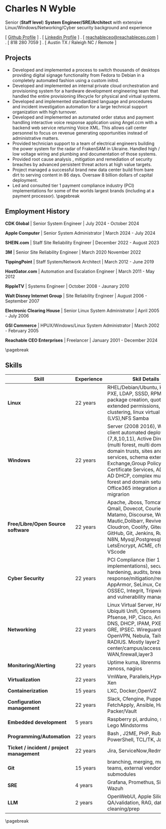 Charles N Wyble
=====

Senior (**Staff level**) **System Engineer/SRE/Architect** with extensive Linux/Windows/Networking/Cyber security background and experience 

[ [Github Profile](https://github.com/reachableceo) ] .  [ [Linkedin Profile](https://www.linkedin.com/in/charles-wyble-412007337) ] . [ reachableceo@reachableceo.com ] . [ 818 280 7059 ] . [ Austin TX / Raleigh NC / Remote ]
 
## Projects
- Developed and implemented a process to switch thousands of desktops providing digital signage functionality from Fedora to Debian in a completely automated fashion using a custom initrd.
- Developed and implemented an internal private cloud orchestration and provisioning system for a hardware development engineering team that handled the entire provisioning lifecycle for physical and virtual systems.
- Developed and implemented standardized language and procedures and incident investigation automation for a large technical support organization with high turnover.
- Developed and implemented an automated order status and payment handling interactive voice response application using Angel.ccm with a backend web service returning Voice XML. This allows call center personnel to focus on revenue generating opportunities instead of administrative matters.
- Provided technician support to a team of electrical engineers building the power system for the radar of FrakenSAM in Ukraine. Handled high / low voltage wiring and plumbing and documentation of those systems.
- Provided root cause analysis , mitigation and remediation of security breaches by advanced persistent threat actors at high value targets.
- Project managed a successful brand new data center build from bare dirt to serving content in 86 days. Oversaw 8 billion dollars of capital deployment.
- Led and consulted tier 1 payment compliance industry (PCI) implementations for some of the worlds largest brands (including at a payment processor). 
\pagebreak
 
## Employment History
 
**CDK Global** |  Senior System Engineer |  July 2024 - October 2024
 
 
**Apple Computer** |  Senior System Administrator |  March 2024 - July 2024
 
 
**SHEIN.com** |  Staff Site Reliability Engineer |  December 2022 - August 2023
 
 
**3M** |  Senior Site Reliability Engineer  |  March 2020  November 2022
 
 
**TippingPoint** |  Staff System/Network Architect |  March 2012 - June 2019
 
 
**HostGator.com** |  Automation and Escalation Engineer |  March 2011 - May 2012
 
 
**RippleTV** |   Systems Engineer |  October 2008 - Jaunary 2010
 
 
**Walt Disney Internet Group** |  Site Reliability Engineer |  August 2006 - September 2007
 
 
**Electronic Clearing House** |  Senior Linux System Administrator |  April 2005 - July 2006
 
 
**GSI Commerce** |  HPUX/Windows/Linux System Administrator |   March 2002 -  February 2005
 
 
**Reachable CEO Enterprises** |  Freelancer |  January 2001 - December 2024
 
\pagebreak
## Skills
|Skill|Experience|Skil Details|
|---|---|---|
|**Linux**|22 years|RHEL/Debian/Ubuntu, kickstart, PXE, LDAP, SSSD, RPM/Deb package creation, quotas, extended permissions, clustering, linux virtual server (LVS),NFS Samba  |
|**Windows**|22 years|Server (2008  2016), Windows client automated deployment (7,8,10,11), Active Directory (multi forest, multi domain, cross domain trusts, sites and services, schema extension), Exchange,Group Policy, WSUS, Certificate Services, AD DNS, AD DHCP, complex multiple forest and domain setups and Office365 integration and migrarion|
|**Free/Libre/Open Source software**|22 years|Apache, Jboss, Tomcat, Postfix, Qmail, Dovecot, Courier, Nginx, Matamo, Discourse, Wordpress, Mautic,Dolibarr, Revive, Firefly, Cloudron, Coolify, Gitea, Gitlab, GitHub, Git, Jenkins, Rundeck, N8N, Mysql,Postgresql,  LetsEncrypt, ACME, cfssl, VScode|
|**Cyber Security**|22 years|PCI Compliance (tier 1 implementations), security hardening, audits, breach response/mitigation/remediation, AppArmor, SeLinux, Centrify, OSSEC, Integrit, Tripwire, patch and vulnerability management |
|**Networking**|22 years|Linux Virtual Server, HAProxy, Ubiquiti Unifi, Opnsense, Pfsense, HP, Cisco, Arista, Dell, DNS, DHCP, IPAM, PXE, IPS, IDS, GRE, IPSEC. Wireguard, OpenVPN, Nebula, Tailscale, RADIUS. Mostly layer2 data center/campus/access some WAN,firewall,layer3 |
|**Monitoring/Alerting**|22 years|Uptime kuma, librenms, zabbix, zenoss, nagios |
|**Virtualization**|22 years|VmWare, Parallels,HyperV, KVM, Xen|
|**Containerization**|15 years|LXC, Docker,OpenVZ|
|**Configuration management**|22 years|Slack, Cfengine, Puppet, FetchApply, Ansible, Hashicorp Packer/Vault|
|**Embedded development**|5 years|Raspberry pi, arduino, seeduino, Lego Mindstorms|
|**Programming/Automation**|22 years|Bash , J2ME, PHP, Ruby, PowerShell, TCL/TK, Java|
|**Ticket / incident / project management**| 22 years| Jira, ServiceNow,Redmine,RT|
|**Git**|15 years|branching, merging, multiple teams, external vendors, submodules |
|**SRE**|4 years| Grafana, Promethus, Signoz, Wazuh|
|**LLM**|2 years|OpenWebUI, Apple Silicon, QA/validation, RAG, data cleaning/prep|
\pagebreak
